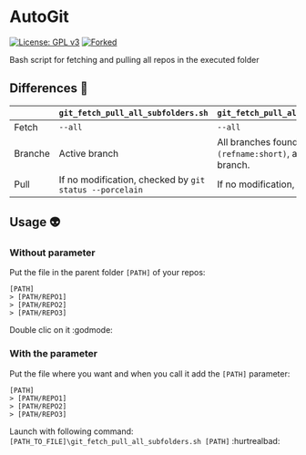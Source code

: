# AutoGit
[![License: GPL v3](https://img.shields.io/badge/License-GPLv3-blue.svg?logo=gnu)](https://www.gnu.org/licenses/gpl-3.0)
[![Forked](https://img.shields.io/badge/Forked-black?logo=github)](https://gist.github.com/mnem/1438396)

 Bash script for fetching and pulling all repos in the executed folder

## Differences :eyes:
| | `git_fetch_pull_all_subfolders.sh` | `git_fetch_pull_all_subfolders_all_local_branches.sh` |
| ------ | ------ | ------ |
| Fetch | `--all` | `--all` |
| Branche | Active branch | All branches found by `git branch --format='%(refname:short)`, at the end checkout the active branch.|
| Pull | If no modification, checked by `git status --porcelain` | If no modification, checked by `git status --porcelain` |

## Usage :alien:
### Without parameter
Put the file in the parent folder `[PATH]` of your repos:
```
[PATH]
> [PATH/REPO1]
> [PATH/REPO2]
> [PATH/REPO3]
```
Double clic on it :godmode:

### With the parameter
Put the file where you want and when you call it add the `[PATH]` parameter:
```
[PATH]
> [PATH/REPO1]
> [PATH/REPO2]
> [PATH/REPO3]
```

Launch with following command: `[PATH_TO_FILE]\git_fetch_pull_all_subfolders.sh [PATH]` :hurtrealbad:
